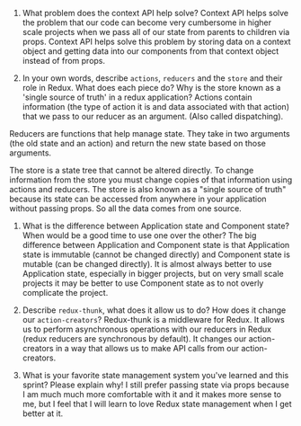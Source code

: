 1. What problem does the context API help solve?
Context API helps solve the problem that our code can become very cumbersome in higher scale projects when we pass all of our state from parents to children via props. Context API helps solve this problem by storing data on a context object and getting data into our components from that context object instead of from props.

1. In your own words, describe `actions`, `reducers` and the `store` and their role in Redux. What does each piece do? Why is the store known as a 'single source of truth' in a redux application?
Actions contain information (the type of action it is and data associated with that action) that we pass to our reducer as an argument. (Also called dispatching).

Reducers are functions that help manage state. They take in two arguments (the old state and an action) and return the new state based on those arguments.

The store is a state tree that cannot be altered directly. To change information from the store you must change copies of that information using actions and reducers. The store is also known as a "single source of truth" because its state can be accessed from anywhere in your application without passing props. So all the data comes from one source.

1. What is the difference between Application state and Component state? When would be a good time to use one over the other?
The big difference between Application and Component state is that Application state is immutable (cannot be changed directly) and Component state is mutable (can be changed directly). It is almost always better to use Application state, especially in bigger projects, but on very small scale projects it may be better to use Component state as to not overly complicate the project.

1. Describe `redux-thunk`, what does it allow us to do? How does it change our `action-creators`?
Redux-thunk is a middleware for Redux. It allows us to perform asynchronous operations with our reducers in Redux (redux reducers are synchronous by default). It changes our action-creators in a way that allows us to make API calls from our action-creators.

1. What is your favorite state management system you've learned and this sprint? Please explain why!
I still prefer passing state via props because I am much much more comfortable with it and it makes more sense to me, but I feel that I will learn to love Redux state management when I get better at it.
